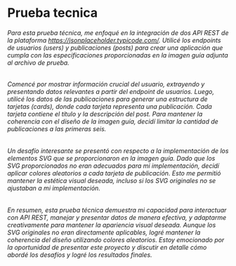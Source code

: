 # Prueba tecnica

###### Para esta prueba técnica, me enfoqué en la integración de dos API REST de la plataforma https://jsonplaceholder.typicode.com/. Utilicé los endpoints de usuarios (users) y publicaciones (posts) para crear una aplicación que cumpla con las especificaciones proporcionadas en la imagen guía adjunta al archivo de prueba.

###### Comencé por mostrar información crucial del usuario, extrayendo y presentando datos relevantes a partir del endpoint de usuarios. Luego, utilicé los datos de las publicaciones para generar una estructura de tarjetas (cards), donde cada tarjeta representa una publicación. Cada tarjeta contiene el título y la descripción del post. Para mantener la coherencia con el diseño de la imagen guía, decidí limitar la cantidad de publicaciones a las primeras seis.

###### Un desafío interesante se presentó con respecto a la implementación de los elementos SVG que se proporcionaron en la imagen guía. Dado que los SVG proporcionados no eran adecuados para mi implementación, decidí aplicar colores aleatorios a cada tarjeta de publicación. Esto me permitió mantener la estética visual deseada, incluso si los SVG originales no se ajustaban a mi implementación.

###### En resumen, esta prueba técnica demuestra mi capacidad para interactuar con API REST, manejar y presentar datos de manera efectiva, y adaptarme creativamente para mantener la apariencia visual deseada. Aunque los SVG originales no eran directamente aplicables, logré mantener la coherencia del diseño utilizando colores aleatorios. Estoy emocionado por la oportunidad de presentar este proyecto y discutir en detalle cómo abordé los desafíos y logré los resultados finales.
